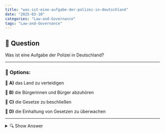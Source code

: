 ```yaml
---
title: "was-ist-eine-aufgabe-der-polizei-in-deutschland"
date: "2025-03-10"
categories: "Law-and-Governance"
tags: "Law-and-Governance"
---
```


## 📌 **Question**

Was ist eine Aufgabe der Polizei in Deutschland?



---

### 📝 **Options:**

🔘 **A)** das Land zu verteidigen

🔘 **B)** die Bürgerinnen und Bürger abzuhören

🔘 **C)** die Gesetze zu beschließen

🔘 **D)** die Einhaltung von Gesetzen zu überwachen

---

<details>
  <summary>🔍 Show Answer</summary>

  <p>
💡  <b>Correct Answer:</b>  d
  </p>
  <p>
    📖<b>Explanation:</b>
    Die Polizei in Deutschland ist eine zentrale Institution zur Aufrechterhaltung von Recht und Ordnung. Sie ist verantwortlich für die Prävention und Aufklärung von Straftaten, den Schutz der Bürgerinnen und Bürger sowie die Durchsetzung der geltenden Gesetze. Zudem spielt sie eine wichtige Rolle bei der Verkehrsüberwachung, der Gefahrenabwehr und der Unterstützung anderer Behörden. Die Polizei arbeitet eng mit kommunalen und staatlichen Stellen zusammen, um die Sicherheit in der Gesellschaft zu gewährleisten.
  </p>
</details>
